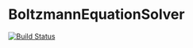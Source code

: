 # BoltzmannEquationSolver

[![Build Status](https://github.com/cneverett/AnisotropicBoltzmannEquation.jl/actions/workflows/CI.yml/badge.svg?branch=main)](https://github.com/cneverett/AnisotropicBoltzmannEquation.jl/actions/workflows/CI.yml?query=branch%3Amain)
